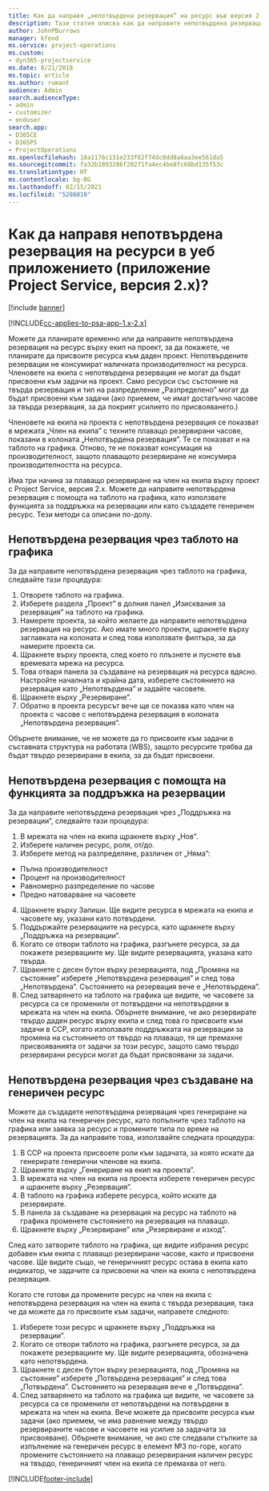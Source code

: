 ```yaml
---
title: Как да направя „непотвърдена резервация” на ресурс във версия 2.x на приложението?
description: Тази статия описва как да направите непотвърдена резервация за членове на екипа на проекта с Project Service.
author: JohnPBurrows
manager: kfend
ms.service: project-operations
ms.custom:
- dyn365-projectservice
ms.date: 8/21/2018
ms.topic: article
ms.author: rumant
audience: Admin
search.audienceType:
- admin
- customizer
- enduser
search.app:
- D365CE
- D365PS
- ProjectOperations
ms.openlocfilehash: 18a1176c131e233f62f74dc0dd8a6aa3ee561da5
ms.sourcegitcommit: fa32b1893286f20271fa4ec4be8fc68bd135f53c
ms.translationtype: HT
ms.contentlocale: bg-BG
ms.lasthandoff: 02/15/2021
ms.locfileid: "5286010"
---
```

# <a name="how-do-i-soft-book-resources-in-the-web-app-project-service-app-v2x"></a>Как да направя непотвърдена резервация на ресурси в уеб приложението (приложение Project Service, версия 2.x)?

[!include [banner](../includes/psa-now-project-operations.md)]

[!INCLUDE[cc-applies-to-psa-app-1.x-2.x](../includes/cc-applies-to-psa-app-1x-2x.md)]

Можете да планирате временно или да направите непотвърдена резервация на ресурс върху екип на проект, за да покажете, че планирате да присвоите ресурса към даден проект. Непотвърдените резервации не консумират наличната производителност на ресурса. Членовете на екипа с непотвърдена резервация не могат да бъдат присвоени към задачи на проект. Само ресурси със състояние на твърда резервация и тип на разпределение „Разпределено” могат да бъдат присвоени към задачи (ако приемем, че имат достатъчно часове за твърда резервация, за да покрият усилието по присвояването.)

Членовете на екипа на проекта с непотвърдена резервация се показват в мрежата „Член на екипа” с техните плаващо резервирани часове, показани в колоната „Непотвърдена резервация”. Те се показват и на таблото на графика. Отново, те не показват консумация на производителност, защото плаващото резервиране не консумира производителността на ресурса.

Има три начина за плаващо резервиране на член на екипа върху проект с Project Service, версия 2.x. Можете да направите непотвърдена резервация с помощта на таблото на графика, като използвате функцията за поддръжка на резервации или като създадете генеричен ресурс. Тези методи са описани по-долу.

## <a name="soft-book-with-the-schedule-board"></a>Непотвърдена резервация чрез таблото на графика

За да направите непотвърдена резервация чрез таблото на графика, следвайте тази процедура: 
1. Отворете таблото на графика.
2. Изберете раздела „Проект” в долния панел „Изисквания за резервация” на таблото на графика.
3. Намерете проекта, за който желаете да направите непотвърдена резервация на ресурс. Ако имате много проекти, щракнете върху заглавката на колоната и след това използвате филтъра, за да намерите проекта си.
4. Щракнете върху проекта, след което го плъзнете и пуснете във времевата мрежа на ресурса.
5. Това отваря панела за създаване на резервация на ресурса вдясно. Настройте началната и крайна дата, изберете състоянието на резервация като „Непотвърдена” и задайте часовете. 
6. Щракнете върху „Резервиране”.
7. Обратно в проекта ресурсът вече ще се показва като член на проекта с часове с непотвърдена резервация в колоната „Непотвърдена резервация”.

Обърнете внимание, че не можете да го присвоите към задачи в съставната структура на работата (WBS), защото ресурсите трябва да бъдат твърдо резервирани в екипа, за да бъдат присвоени.

## <a name="soft-book-using-the-maintain-bookings-feature"></a>Непотвърдена резервация с помощта на функцията за поддръжка на резервации

За да направите непотвърдена резервация чрез „Поддръжка на резервации”, следвайте тази процедура:
1. В мрежата на член на екипа щракнете върху „Нов”.
2. Изберете наличен ресурс, роля, от/до.
3. Изберете метод на разпределяне, различен от „Няма”:
- Пълна производителност
- Процент на производителност
- Равномерно разпределение по часове
- Предно натоварване на часовете
4. Щракнете върху Запиши. Ще видите ресурса в мрежата на екипа и часовете му, указани като потвърдени.
5. Поддържайте резервациите на ресурса, като щракнете върху „Поддръжка на резервации”.
6. Когато се отвори таблото на графика, разгънете ресурса, за да покажете резервациите му. Ще видите резервацията, указана като твърда.
7. Щракнете с десен бутон върху резервацията, под „Промяна на състояние” изберете „Непотвърдена резервация” и след това „Непотвърдена”. Състоянието на резервация вече е „Непотвърдена”.
8. След затварянето на таблото на графика ще видите, че часовете за ресурса са се променили от потвърдени на непотвърдени в мрежата на член на екипа.
Обърнете внимание, че ако резервирате твърдо даден ресурс върху екипа и след това го присвоите към задачи в ССР, когато използвате поддръжката на резервации за промяна на състоянието от твърдо на плаващо, тя ще премахне присвояванията от задачи за този ресурс, защото само твърдо резервирани ресурси могат да бъдат присвоявани за задачи.

## <a name="soft-book-by-creating-a-generic-resource"></a>Непотвърдена резервация чрез създаване на генеричен ресурс

Можете да създадете непотвърдена резервация чрез генериране на член на екипа на генеричен ресурс, като попълните чрез таблото на графика или заявка за ресурс и промените типа по време на резервацията.
За да направите това, използвайте следната процедура:

1. В ССР на проекта присвоете роли към задачата, за която искате да генерирате генерични членове на екипа.
2. Щракнете върху „Генериране на екип на проекта”.
3. В мрежата на член на екипа на проекта изберете генеричен ресурс и щракнете върху „Резервация”.
4. В таблото на графика изберете ресурса, който искате да резервирате.
5. В панела за създаване на резервация на ресурс на таблото на графика променете състоянието на резервация на плаващо.
6. Щракнете върху „Резервиране” или „Резервиране и изход”.

След като затворите таблото на графика, ще видите избрания ресурс добавен към екипа с плаващо резервирани часове, както и присвоени часове. Ще видите също, че генеричният ресурс остава в екипа като индикатор, че задачите са присвоени на член на екипа с непотвърдена резервация.

Когато сте готови да промените ресурс на член на екипа с непотвърдена резервация на член на екипа с твърда резервация, така че да можете да го присвоите към задачи, направете следното:

1. Изберете този ресурс и щракнете върху „Поддръжка на резервации”.
2. Когато се отвори таблото на графика, разгънете ресурса, за да покажете резервациите му. Ще видите резервацията, обозначена като непотвърдена.
3. Щракнете с десен бутон върху резервацията, под „Промяна на състояние” изберете „Потвърдена резервация” и след това „Потвърдена”. Състоянието на резервация вече е „Потвърдена”.
4. След затварянето на таблото на графика ще видите, че часовете за ресурса са се променили от непотвърдени на потвърдени в мрежата на член на екипа. Вече можете да присвоите ресурса към задачи (ако приемем, че има равнение между твърдо резервираните часове и часовете на усилие за задачата за присвояване). Обърнете внимание, че ако сте следвали стъпките за изпълнение на генеричен ресурс в елемент №3 по-горе, когато промените състоянието на плаващо резервирания наличен ресурс на твърдо, генеричният член на екипа се премахва от него.


[!INCLUDE[footer-include](../includes/footer-banner.md)]